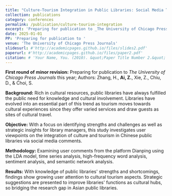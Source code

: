 ```yaml
---
title: "Culture-Tourism Integration in Public Libraries: Social Media Text Mining Analysis on Chinese Metropolitan Libraries"
collection: publications
category: conferences
permalink: /publication/culture-tourism-integration
excerpt: 'Preparing for publication to _The University of Chicago Press Journals_ this year'
date: 2025-01-01
PP: 'Preparing for publication to '
venue: 'The University of Chicago Press Journals'
slidesurl: #'http://academicpages.github.io/files/slides2.pdf'
paperurl: #'http://academicpages.github.io/files/paper2.pdf'
citation: # 'Your Name, You. (2010). &quot;Paper Title Number 2.&quot; <i>Journal 1</i>. 1(2).'
---
```


**First round of** **minor revision:** Preparing for publication to _The University of Chicago Press Journals_ this year; Authors: Zhang, H., **Ai, Z.**, Xie, Z., Chiu, D., & Choi, S.

**Background:** Rich in cultural resources, public libraries have always fulfilled the public need for knowledge and cultural involvement. Libraries have evolved into an essential part of this trend as tourism moves towards cultural experiences since they offer varied services and draw guests as sites of cultural travel.

**Objective:** With a focus on identifying strengths and challenges as well as strategic insights for library managers, this study investigates user viewpoints on the integration of culture and tourism in Chinese public libraries via social media comments.

**Methodology:** Examining user comments from the platform Dianping using the LDA model, time series analysis, high-frequency word analysis, sentiment analysis, and semantic network analysis.

**Results:** With knowledge of public libraries' strengths and shortcomings, findings show growing user attention to cultural tourism aspects. Strategic suggestions are presented to improve libraries' functions as cultural hubs, so bridging the research gap in Asian public libraries.